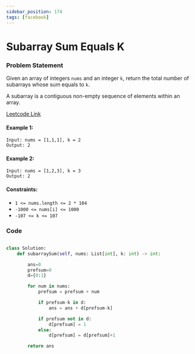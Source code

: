 ```yaml
---
sidebar_position: 174
tags: [facebook]
---
```


# Subarray Sum Equals K

### Problem Statement

Given an array of integers `nums` and an integer `k`, return the total number of subarrays whose sum equals to `k`.

A subarray is a contiguous non-empty sequence of elements within an array.

[Leetcode Link](https://leetcode.com/problems/subarray-sum-equals-k/)

#### Example 1:

```
Input: nums = [1,1,1], k = 2
Output: 2
```

#### Example 2:

```
Input: nums = [1,2,3], k = 3
Output: 2
```

#### Constraints:

- `1 <= nums.length <= 2 * 104`
- `-1000 <= nums[i] <= 1000`
- `-107 <= k <= 107`

### Code

```python title="Python Code"

class Solution:
	def subarraySum(self, nums: List[int], k: int) -> int:

		ans=0
		prefsum=0
		d={0:1}

		for num in nums:
			prefsum = prefsum + num

			if prefsum-k in d:
				ans = ans + d[prefsum-k]

			if prefsum not in d:
				d[prefsum] = 1
			else:
				d[prefsum] = d[prefsum]+1

		return ans
```
